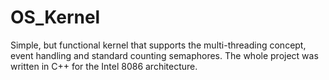 # OS_Kernel
Simple, but functional kernel that supports the multi-threading concept, event handling and standard counting semaphores. The whole project was written in C++ for the Intel 8086 architecture. 
